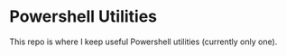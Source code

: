 # Powershell Utilities

This repo is where I keep useful Powershell utilities (currently only one).
